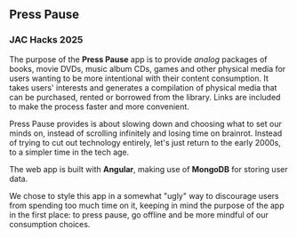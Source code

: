 ## Press Pause
### JAC Hacks 2025

The purpose of the **Press Pause** app is to provide *analog* packages of books, movie DVDs, music album CDs, games and other physical media for users wanting to be more intentional with their content consumption. It takes users' interests and generates a compilation of physical media that can be purchased, rented or borrowed from the library. Links are included to make the process faster and more convenient.

Press Pause provides is about slowing down and choosing what to set our minds on, instead of scrolling infinitely and losing time on brainrot. Instead of trying to cut out technology entirely, let's just return to the early 2000s, to a simpler time in the tech age.

The web app is built with **Angular**, making use of **MongoDB** for storing user data.

We chose to style this app in a somewhat "ugly" way to discourage users from spending too much time on it, keeping in mind the purpose of the app in the first place: to press pause, go offline and be more mindful of our consumption choices.